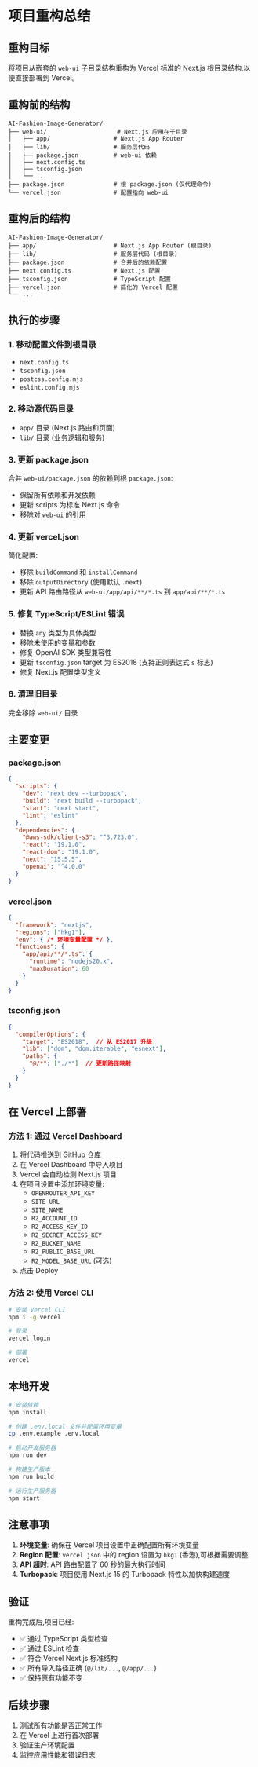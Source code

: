 # 项目重构总结

## 重构目标

将项目从嵌套的 `web-ui` 子目录结构重构为 Vercel 标准的 Next.js 根目录结构,以便直接部署到 Vercel。

## 重构前的结构

```
AI-Fashion-Image-Generator/
├── web-ui/                    # Next.js 应用在子目录
│   ├── app/                  # Next.js App Router
│   ├── lib/                  # 服务层代码
│   ├── package.json          # web-ui 依赖
│   ├── next.config.ts
│   ├── tsconfig.json
│   └── ...
├── package.json              # 根 package.json (仅代理命令)
└── vercel.json               # 配置指向 web-ui
```

## 重构后的结构

```
AI-Fashion-Image-Generator/
├── app/                      # Next.js App Router (根目录)
├── lib/                      # 服务层代码 (根目录)
├── package.json              # 合并后的依赖配置
├── next.config.ts            # Next.js 配置
├── tsconfig.json             # TypeScript 配置
├── vercel.json               # 简化的 Vercel 配置
└── ...
```

## 执行的步骤

### 1. 移动配置文件到根目录
- `next.config.ts`
- `tsconfig.json`
- `postcss.config.mjs`
- `eslint.config.mjs`

### 2. 移动源代码目录
- `app/` 目录 (Next.js 路由和页面)
- `lib/` 目录 (业务逻辑和服务)

### 3. 更新 package.json
合并 `web-ui/package.json` 的依赖到根 `package.json`:
- 保留所有依赖和开发依赖
- 更新 scripts 为标准 Next.js 命令
- 移除对 `web-ui` 的引用

### 4. 更新 vercel.json
简化配置:
- 移除 `buildCommand` 和 `installCommand`
- 移除 `outputDirectory` (使用默认 `.next`)
- 更新 API 路由路径从 `web-ui/app/api/**/*.ts` 到 `app/api/**/*.ts`

### 5. 修复 TypeScript/ESLint 错误
- 替换 `any` 类型为具体类型
- 移除未使用的变量和参数
- 修复 OpenAI SDK 类型兼容性
- 更新 `tsconfig.json` target 为 ES2018 (支持正则表达式 `s` 标志)
- 修复 Next.js 配置类型定义

### 6. 清理旧目录
完全移除 `web-ui/` 目录

## 主要变更

### package.json
```json
{
  "scripts": {
    "dev": "next dev --turbopack",
    "build": "next build --turbopack",
    "start": "next start",
    "lint": "eslint"
  },
  "dependencies": {
    "@aws-sdk/client-s3": "^3.723.0",
    "react": "19.1.0",
    "react-dom": "19.1.0",
    "next": "15.5.5",
    "openai": "^4.0.0"
  }
}
```

### vercel.json
```json
{
  "framework": "nextjs",
  "regions": ["hkg1"],
  "env": { /* 环境变量配置 */ },
  "functions": {
    "app/api/**/*.ts": {
      "runtime": "nodejs20.x",
      "maxDuration": 60
    }
  }
}
```

### tsconfig.json
```json
{
  "compilerOptions": {
    "target": "ES2018",  // 从 ES2017 升级
    "lib": ["dom", "dom.iterable", "esnext"],
    "paths": {
      "@/*": ["./*"]  // 更新路径映射
    }
  }
}
```

## 在 Vercel 上部署

### 方法 1: 通过 Vercel Dashboard

1. 将代码推送到 GitHub 仓库
2. 在 Vercel Dashboard 中导入项目
3. Vercel 会自动检测 Next.js 项目
4. 在项目设置中添加环境变量:
   - `OPENROUTER_API_KEY`
   - `SITE_URL`
   - `SITE_NAME`
   - `R2_ACCOUNT_ID`
   - `R2_ACCESS_KEY_ID`
   - `R2_SECRET_ACCESS_KEY`
   - `R2_BUCKET_NAME`
   - `R2_PUBLIC_BASE_URL`
   - `R2_MODEL_BASE_URL` (可选)
5. 点击 Deploy

### 方法 2: 使用 Vercel CLI

```bash
# 安装 Vercel CLI
npm i -g vercel

# 登录
vercel login

# 部署
vercel
```

## 本地开发

```bash
# 安装依赖
npm install

# 创建 .env.local 文件并配置环境变量
cp .env.example .env.local

# 启动开发服务器
npm run dev

# 构建生产版本
npm run build

# 运行生产服务器
npm start
```

## 注意事项

1. **环境变量**: 确保在 Vercel 项目设置中正确配置所有环境变量
2. **Region 配置**: `vercel.json` 中的 region 设置为 `hkg1` (香港),可根据需要调整
3. **API 超时**: API 路由配置了 60 秒的最大执行时间
4. **Turbopack**: 项目使用 Next.js 15 的 Turbopack 特性以加快构建速度

## 验证

重构完成后,项目已经:
- ✅ 通过 TypeScript 类型检查
- ✅ 通过 ESLint 检查
- ✅ 符合 Vercel Next.js 标准结构
- ✅ 所有导入路径正确 (`@/lib/...`, `@/app/...`)
- ✅ 保持原有功能不变

## 后续步骤

1. 测试所有功能是否正常工作
2. 在 Vercel 上进行首次部署
3. 验证生产环境配置
4. 监控应用性能和错误日志
